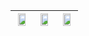 |<img src="https://user-images.githubusercontent.com/53074235/118971411-05935100-b98d-11eb-8ef0-9e6de2d13701.png" width="80%"> |<img src="https://user-images.githubusercontent.com/53074235/118971428-0a580500-b98d-11eb-8087-11d912a2268b.png" width="80%">|<img src="https://user-images.githubusercontent.com/53074235/118971434-0cba5f00-b98d-11eb-9bf4-234da43a1884.png" width="80%"> |
|:-------------------------:|:-------------------------:|:-------------------------:|
